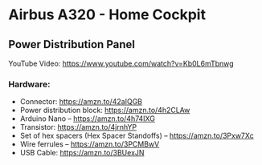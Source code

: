 # Airbus A320 - Home Cockpit
## Power Distribution Panel

YouTube Video: https://www.youtube.com/watch?v=Kb0L6mTbnwg

### Hardware:
- Connector: https://amzn.to/42aIQGB
- Power distribution block: https://amzn.to/4h2CLAw
- Arduino Nano – https://amzn.to/4h74IXG
- Transistor: https://amzn.to/4jrnhYP
- Set of hex spacers (Hex Spacer Standoffs) – https://amzn.to/3Pxw7Xc
- Wire ferrules – https://amzn.to/3PCMBwV
- USB Cable: https://amzn.to/3BUexJN
